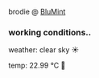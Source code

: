 brodie @ [BluMint](https://www.linkedin.com/company/blumint-io/)

<!--weather_start-->
### working conditions..

weather: clear sky ☀️

temp: 22.99 °C 🥶

<!--weather_end-->
